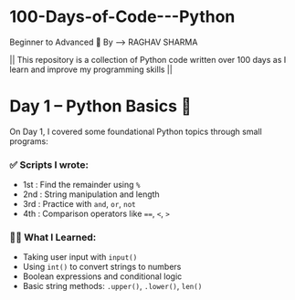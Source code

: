 # 100-Days-of-Code---Python
Beginner to Advanced 🐍
By --> RAGHAV SHARMA

|| This repository is a collection of Python code written over 100 days as I learn and improve my programming skills ||


# Day 1 – Python Basics 🐍

On Day 1, I covered some foundational Python topics through small programs:

### ✅ Scripts I wrote:
- 1st : Find the remainder using `%`
- 2nd : String manipulation and length
- 3rd : Practice with `and`, `or`, `not`
- 4th : Comparison operators like `==`, `<`, `>`

### 👨‍💻 What I Learned:
- Taking user input with `input()`
- Using `int()` to convert strings to numbers
- Boolean expressions and conditional logic
- Basic string methods: `.upper()`, `.lower()`, `len()`

